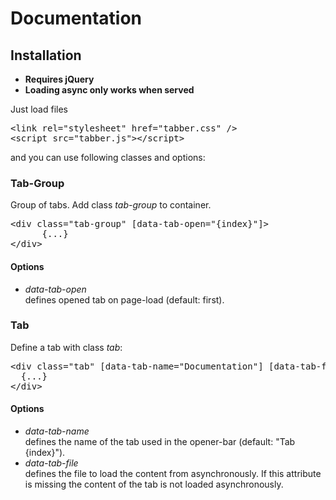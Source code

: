 <h1>Documentation</h1>
<div>
  <h2>Installation</h2>
  <div>
    <ul>
      <li><b>Requires jQuery</b></li>
      <li><b>Loading async only works when served</b></li>
    </ul>
    <p>Just load files <pre>&lt;link rel="stylesheet" href="tabber.css" /&gt;
&lt;script src="tabber.js"&gt;&lt;/script&gt;</pre>
      and you can use following classes and options:
    </p>
  </div>
  <h3>Tab-Group</h3>
  <div>
    <p>Group of tabs. Add class <em>tab-group</em> to container.</p>
    <pre>&lt;div class="tab-group" [data-tab-open="{index}"]&gt;
      {...}
&lt;/div&gt;</pre>
    <h4>Options</h4>
    <ul>
      <li>
        <em>data-tab-open</em><br>defines opened tab on page-load (default: first).
      </li>
    </ul>
  </div>
</div>
<div>
  <h3>Tab</h3>
  <div>
    <p>Define a tab with class <em>tab</em>:</p>
    <pre>&lt;div class="tab" [data-tab-name="Documentation"] [data-tab-file="documentation.html"]&gt;
  {...}
&lt;/div&gt;</pre>
    <h4>Options</h4>
    <ul>
      <li>
        <em>data-tab-name</em><br>
        defines the name of the tab used in the opener-bar (default: "Tab {index}").
      </li>
      <li>
        <em>data-tab-file</em><br>defines the file to load the content from asynchronously.
        If this attribute is missing the content of the tab is not loaded asynchronously.
      </li>
    </ul>
  </div>
</div>
